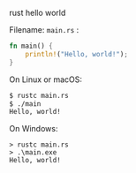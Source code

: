 rust hello world


Filename: `main.rs` :

```rust
fn main() {
    println!("Hello, world!");
}
```

On Linux or macOS: 

```bash
$ rustc main.rs
$ ./main
Hello, world!
```


On Windows: 

```
> rustc main.rs
> .\main.exe
Hello, world!
```

